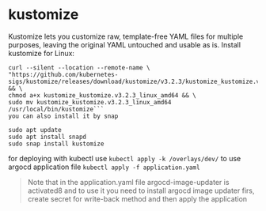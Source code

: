 # kustomize
Kustomize lets you customize raw, template-free YAML files for multiple purposes, leaving the original YAML untouched and usable as is.
Install kustomize for Linux:
```
curl --silent --location --remote-name \
"https://github.com/kubernetes-sigs/kustomize/releases/download/kustomize/v3.2.3/kustomize_kustomize.v3.2.3_linux_amd64" && \
chmod a+x kustomize_kustomize.v3.2.3_linux_amd64 && \
sudo mv kustomize_kustomize.v3.2.3_linux_amd64 /usr/local/bin/kustomize```
you can also install it by snap
```
```
sudo apt update
sudo apt install snapd
sudo snap install kustomize
```
for deploying with kubectl use `kubectl apply -k /overlays/dev/`
to use argocd application file `kubectl apply -f application.yaml`

> Note that in the application.yaml file argocd-image-updater is activated8 and to use it you need to install argocd image updater firs, create secret for write-back method and then apply the application
